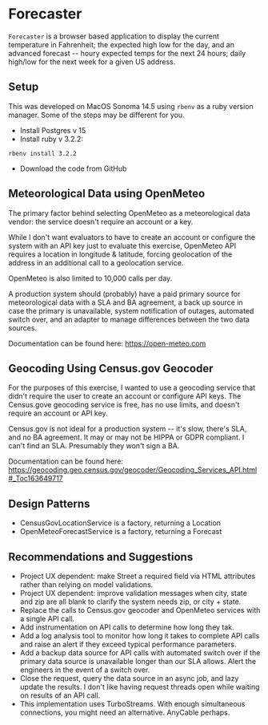 # Forecaster

`Forecaster` is a browser based application to display the current temperature in Fahrenheit; the expected high low for
the day, and an advanced forecast -- houry expected temps for the next 24 hours; daily high/low for the next week for a
given US address.

## Setup

This was developed on MacOS Sonoma 14.5 using `rbenv` as a ruby version manager. Some of the steps may be different for
you.

* Install Postgres v 15
* Install ruby v 3.2.2:

```shell
rbenv install 3.2.2
```
* Download the code from GitHub

## Meteorological Data using OpenMeteo
The primary factor behind selecting OpenMeteo as a meteorological data vendor: the service doesn't require an account or a key.

While I don't want evaluators to have to create an account or configure the system with an API key just to evaluate this 
exercise, OpenMeteo API requires a location in longitude & latitude, forcing geolocation of the address in an additional 
call to a geolocation service.

OpenMeteo is also limited to 10,000 calls per day.

A production system should (probably) have a paid primary source for meteorological data with a SLA and BA agreement, 
a back up source in case the primary is unavailable, system notification of outages, automated switch over, and an 
adapter to manage differences between the two data sources.

Documentation can be found here: https://open-meteo.com

## Geocoding Using Census.gov Geocoder

For the purposes of this exercise, I wanted to use a geocoding service that didn't require the user to create an account
or configure API keys. The Census.gove geocoding service is free, has no use limits, and doesn't require an account or 
API key.

Census.gov is not ideal for a production system -- it's slow, there's SLA, and no BA agreement. It may or may not be 
HIPPA or GDPR compliant. I can't find an SLA. Presumably they won't sign a BA.

Documentation can be found here: https://geocoding.geo.census.gov/geocoder/Geocoding_Services_API.html#_Toc163649717

## Design Patterns
* CensusGovLocationService is a factory, returning a Location
* OpenMeteoForecastService is a factory, returning a Forecast

## Recommendations and Suggestions

* Project UX dependent: make Street a required field via HTML attributes rather than relying on model validations.
* Project UX dependent: improve validation messages when city, state and zip are all blank to clarify the system needs
  zip, or city + state.
* Replace the calls to Census.gov geocoder and OpenMeteo services with a single API call.
* Add instrumentation on API calls to determine how long they tak.
* Add a log analysis tool to monitor how long it takes to complete API calls and raise an alert if they exceed typical
  performance parameters.
* Add a backup data source for API calls with automated switch over if the primary data source is unavailable longer
  than our SLA allows. Alert the engineers in the event of a switch over.
* Close the request, query the data source in an async job, and lazy update the results. I don't like having request 
  threads open while waiting on results of an API call.
* This implementation uses TurboStreams. With enough simultaneous connections, you might
  need an alternative. AnyCable perhaps.

